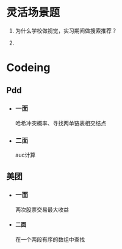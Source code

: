 # 灵活场景题

1. 为什么学校做视觉，实习期间做搜索推荐？

   

2. 

















# Codeing

## Pdd

- ### 一面

  哈希冲突概率、寻找两单链表相交结点

- ### 二面

  auc计算
  
  

## 美团

- ### 一面

  两次股票交易最大收益
  
- #### 二面

  在一个两段有序的数组中查找
